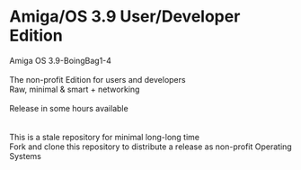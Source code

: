 # Amiga/OS 3.9 User/Developer Edition
Amiga OS 3.9-BoingBag1-4<br>
<br>
The non-profit Edition for users and developers<br>
Raw, minimal & smart + networking<br>
<br>
Release in some hours available<br>
<br>
<br>
This is a stale repository for minimal long-long time<br>
Fork and clone this repository to distribute a release as non-profit Operating Systems<br>
<br>
